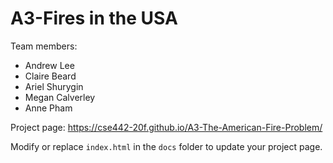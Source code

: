
# A3-Fires in the USA
Team members:  
* Andrew Lee  
* Claire Beard  
* Ariel Shurygin  
* Megan Calverley  
* Anne Pham

Project page: https://cse442-20f.github.io/A3-The-American-Fire-Problem/  

Modify or replace `index.html` in the `docs` folder to update your project page.
